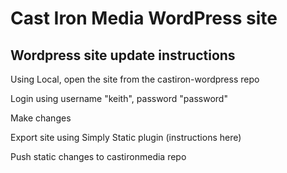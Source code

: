 # Cast Iron Media WordPress site

## Wordpress site update instructions

Using Local, open the site from the castiron-wordpress repo

Login using username "keith", password "password"

Make changes

Export site using Simply Static plugin (instructions here)

Push static changes to castironmedia repo